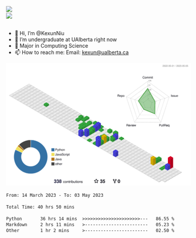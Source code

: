 <a href="https://github.com/anuraghazra/github-readme-stats">
  <img align="center" src="https://github-readme-stats.vercel.app/api?username=KexunNiu&show_icons=true" />
</a>
</br>
<a href="https://github.com/anuraghazra/github-readme-stats">
  <img align="center" src="https://github-readme-stats.vercel.app/api/top-langs/?username=KexunNiu" />
</a>

</br>
</br>

- 👋 Hi, I’m @KexunNiu
- 👀 I’m  undergraduate at UAlberta right now
- 🌱 Major in Computing Science
- 📫 How to reach me: Email: kexun@ualberta.ca

<!---
KexunNiu/KexunNiu is a ✨ special ✨ repository because its `README.md` (this file) appears on your GitHub profile.
You can click the Preview link to take a look at your changes.
--->

![](./profile-3d-contrib/profile-gitblock.svg)

<!--START_SECTION:waka-->

```text
From: 14 March 2023 - To: 03 May 2023

Total Time: 40 hrs 50 mins

Python       36 hrs 14 mins  >>>>>>>>>>>>>>>>>>>>>>---   86.55 %
Markdown     2 hrs 11 mins   >------------------------   05.23 %
Other        1 hr 2 mins     >------------------------   02.50 %
```

<!--END_SECTION:waka-->
